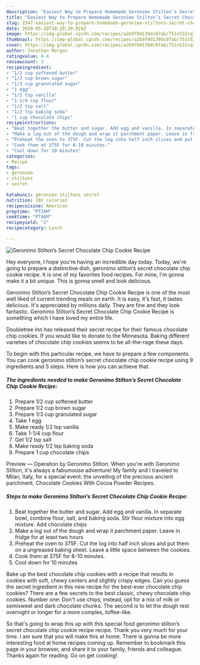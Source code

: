 ```yaml
---
description: "Easiest Way to Prepare Homemade Geronimo Stilton’s Secret Chocolate Chip Cookie Recipe"
title: "Easiest Way to Prepare Homemade Geronimo Stilton’s Secret Chocolate Chip Cookie Recipe"
slug: 2547-easiest-way-to-prepare-homemade-geronimo-stiltons-secret-chocolate-chip-cookie-recipe
date: 2020-05-20T10:20:39.028Z
image: https://img-global.cpcdn.com/recipes/a2b9f0d139dc07ab/751x532cq70/geronimo-stiltons-secret-chocolate-chip-cookie-recipe-recipe-main-photo.jpg
thumbnail: https://img-global.cpcdn.com/recipes/a2b9f0d139dc07ab/751x532cq70/geronimo-stiltons-secret-chocolate-chip-cookie-recipe-recipe-main-photo.jpg
cover: https://img-global.cpcdn.com/recipes/a2b9f0d139dc07ab/751x532cq70/geronimo-stiltons-secret-chocolate-chip-cookie-recipe-recipe-main-photo.jpg
author: Jonathan Morgan
ratingvalue: 4.4
reviewcount: 3
recipeingredient:
- "1/2 cup softened butter"
- "1/2 cup brown sugar"
- "1/3 cup granulated sugar"
- "1 egg"
- "1/2 tsp vanilla"
- "1-1/4 cup flour"
- "1/2 tsp salt"
- "1/2 tsp baking soda"
- "1 cup chocolate chips"
recipeinstructions:
- "Beat together the butter and sugar. Add egg and vanilla. In separate bowl, combine flour, salt, and baking soda. Stir flour mixture into egg mixture. Add chocolate chips"
- "Make a log out of the dough and wrap it parchment paper. Leave in fridge for at least two hours"
- "Preheat the oven to 375F. Cut the log into half inch slices and put them on a ungreased baking sheet. Leave a little space between the cookies."
- "Cook them at 375F for 8-10 minutes."
- "Cool down for 10 minutes"
categories:
- Recipe
tags:
- geronimo
- stiltons
- secret

katakunci: geronimo stiltons secret 
nutrition: 207 calories
recipecuisine: American
preptime: "PT26M"
cooktime: "PT46M"
recipeyield: "2"
recipecategory: Lunch

---
```



![Geronimo Stilton’s Secret Chocolate Chip Cookie Recipe](https://img-global.cpcdn.com/recipes/a2b9f0d139dc07ab/751x532cq70/geronimo-stiltons-secret-chocolate-chip-cookie-recipe-recipe-main-photo.jpg)

Hey everyone, I hope you're having an incredible day today. Today, we're going to prepare a distinctive dish, geronimo stilton’s secret chocolate chip cookie recipe. It is one of my favorites food recipes. For mine, I'm gonna make it a bit unique. This is gonna smell and look delicious.

Geronimo Stilton’s Secret Chocolate Chip Cookie Recipe is one of the most well liked of current trending meals on earth. It is easy, it's fast, it tastes delicious. It's appreciated by millions daily. They are fine and they look fantastic. Geronimo Stilton’s Secret Chocolate Chip Cookie Recipe is something which I have loved my entire life.

Doubletree Inn has released their secret recipe for their famous chocolate chip cookies. If you would like to donate to the Minnesota. Baking different varieties of chocolate chip cookies seems to be all-the-rage these days.


To begin with this particular recipe, we have to prepare a few components. You can cook geronimo stilton’s secret chocolate chip cookie recipe using 9 ingredients and 5 steps. Here is how you can achieve that.

<!--inarticleads1-->

##### The ingredients needed to make Geronimo Stilton’s Secret Chocolate Chip Cookie Recipe:

1. Prepare 1/2 cup softened butter
1. Prepare 1/2 cup brown sugar
1. Prepare 1/3 cup granulated sugar
1. Take 1 egg
1. Make ready 1/2 tsp vanilla
1. Take 1-1/4 cup flour
1. Get 1/2 tsp salt
1. Make ready 1/2 tsp baking soda
1. Prepare 1 cup chocolate chips


Preview — Operation by Geronimo Stilton. When you&#39;re with Geronimo Stilton, it&#39;s always a fabumouse adventure! My family and I traveled to Milan, Italy, for a special event: the unveiling of the precious ancient parchment. Chocolate Cookies With Cocoa Powder Recipes. 

<!--inarticleads2-->

##### Steps to make Geronimo Stilton’s Secret Chocolate Chip Cookie Recipe:

1. Beat together the butter and sugar. Add egg and vanilla. In separate bowl, combine flour, salt, and baking soda. Stir flour mixture into egg mixture. Add chocolate chips
1. Make a log out of the dough and wrap it parchment paper. Leave in fridge for at least two hours
1. Preheat the oven to 375F. Cut the log into half inch slices and put them on a ungreased baking sheet. Leave a little space between the cookies.
1. Cook them at 375F for 8-10 minutes.
1. Cool down for 10 minutes


Bake up the best chocolate chip cookies with a recipe that results in cookies with soft, chewy centers and slightly crispy edges. Can you guess the secret ingredient in this new recipe for the best-ever chocolate chip cookies? There are a few secrets to the best classic, chewy chocolate chip cookies. Number one: Don&#39;t use chips; instead, opt for a mix of milk or semisweet and dark chocolate chunks. The second is to let the dough rest overnight or longer for a more complex, toffee-like. 

So that's going to wrap this up with this special food geronimo stilton’s secret chocolate chip cookie recipe recipe. Thank you very much for your time. I am sure that you will make this at home. There is gonna be more interesting food at home recipes coming up. Remember to bookmark this page in your browser, and share it to your family, friends and colleague. Thanks again for reading. Go on get cooking!
